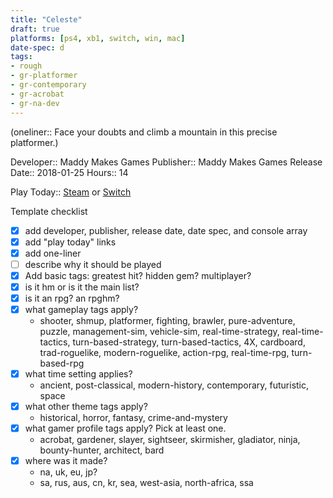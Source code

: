 ```yaml
---
title: "Celeste"
draft: true
platforms: [ps4, xb1, switch, win, mac]
date-spec: d
tags:
- rough
- gr-platformer 
- gr-contemporary 
- gr-acrobat 
- gr-na-dev 
---
```




(oneliner:: Face your doubts and climb a mountain in this precise platformer.)

Developer:: Maddy Makes Games
Publisher:: Maddy Makes Games
Release Date:: 2018-01-25
Hours:: 14

Play Today:: [Steam](https://store.steampowered.com/app/504230/Celeste/) or [Switch](https://www.nintendo.com/games/detail/celeste-switch)

Template checklist
- [x] add developer, publisher, release date, date spec, and console array
- [x] add "play today" links
- [x] add one-liner
- [ ] describe why it should be played
- [x] Add basic tags: greatest hit? hidden gem? multiplayer?
- [x] is it hm or is it the main list?
- [x] is it an rpg? an rpghm?
- [x] what gameplay tags apply?
	- shooter, shmup, platformer, fighting, brawler, pure-adventure, puzzle, management-sim, vehicle-sim, real-time-strategy, real-time-tactics, turn-based-strategy, turn-based-tactics, 4X, cardboard, trad-roguelike, modern-roguelike, action-rpg, real-time-rpg, turn-based-rpg
- [x] what time setting applies?
	- ancient, post-classical, modern-history, contemporary, futuristic, space
- [x] what other theme tags apply?
	- historical, horror, fantasy, crime-and-mystery
- [x] what gamer profile tags apply? Pick at least one.
	- acrobat, gardener, slayer, sightseer, skirmisher, gladiator, ninja, bounty-hunter, architect, bard
- [x] where was it made?
	- na, uk, eu, jp?
	- sa, rus, aus, cn, kr, sea, west-asia, north-africa, ssa